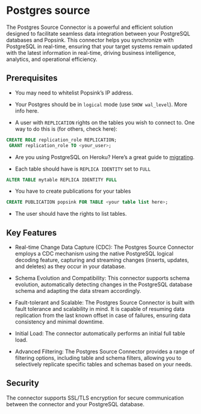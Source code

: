 # Postgres source

The Postgres Source Connector is a powerful and efficient solution designed to facilitate seamless data integration between your PostgreSQL databases and Popsink. This connector helps you synchronize with PostgreSQL in real-time, ensuring that your target systems remain updated with the latest information in real-time, driving business intelligence, analytics, and operational efficiency.

## Prerequisites

- You may need to whitelist Popsink’s IP address.

- Your Postgres should be in `logical` mode (use `SHOW wal_level`). More info here.

- A user with `REPLICATION` rights on the tables you wish to connect to. One way to do this is (for others, check here):

```sql
CREATE ROLE replication_role REPLICATION;
 GRANT replication_role TO <your_user>;
```

- Are you using PostgreSQL on Heroku? Here’s a great guide to [migrating](https://towardsdatascience.com/migrating-from-heroku-postgres-to-amazon-rds-2e738e7730e5).

- Each table should have is `REPLICA IDENTITY` set to `FULL`

```sql
ALTER TABLE mytable REPLICA IDENTITY FULL
```

- You have to create publications for your tables

```sql
CREATE PUBLICATION popsink FOR TABLE <your table list here>;
```

- The user should have the rights to list tables.

## Key Features

- Real-time Change Data Capture (CDC): The Postgres Source Connector employs a CDC mechanism using the native PostgreSQL logical decoding feature, capturing and streaming changes (inserts, updates, and deletes) as they occur in your database.

- Schema Evolution and Compatibility: This connector supports schema evolution, automatically detecting changes in the PostgreSQL database schema and adapting the data stream accordingly.

- Fault-tolerant and Scalable: The Postgres Source Connector is built with fault tolerance and scalability in mind. It is capable of resuming data replication from the last known offset in case of failures, ensuring data consistency and minimal downtime.

- Initial Load: The connector automatically performs an initial full table load.

- Advanced Filtering: The Postgres Source Connector provides a range of filtering options, including table and schema filters, allowing you to selectively replicate specific tables and schemas based on your needs.

## Security
 The connector supports SSL/TLS encryption for secure communication between the connector and your PostgreSQL database.

